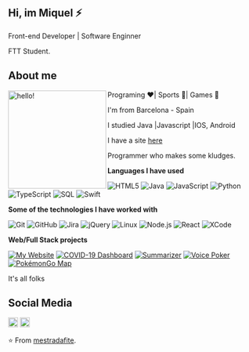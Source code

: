 
## Hi, im Miquel ⚡

Front-end Developer | Software Enginner

FTT Student.






## About me
<p>
  <img width="200" alt="hello!" align="left" src="https://giffiles.alphacoders.com/956/9562.gif">
</p>

Programing ❤️| Sports 💙| Games 💚

I'm from Barcelona - Spain  

I studied Java |Javascript |IOS, Android  

I have a site [here](https://mestradafite.github.io/index.html)

Programmer who makes some kludges.

**Languages I have used**

![HTML5](https://img.shields.io/badge/-HTML5-000000?style=flat&logo=HTML5)
![Java](https://img.shields.io/badge/-Java-000000?style=flat&logo=Java&logoColor=007396)
![JavaScript](https://img.shields.io/badge/-JavaScript-000000?style=flat&logo=javascript)
![Python](https://img.shields.io/badge/-Python-000000?style=flat&logo=python)
![TypeScript](https://img.shields.io/badge/-TypeScript-000000?style=flat&logo=typescript&logoColor=007ACC)
![SQL](https://img.shields.io/badge/-SQL-000000?style=flat&logo=MySQL)
![Swift](https://img.shields.io/badge/-Swift-000000?style=flat&logo=Swift)

**Some of the technologies I have worked with**

![Git](https://img.shields.io/badge/-Git-000000?style=flat&logo=git&logoColor=F05032)
![GitHub](https://img.shields.io/badge/-GitHub-000000?style=flat&logo=github&logoColor=FFFFFF)
![Jira](https://img.shields.io/badge/-Jira-000000?style=flat&logo=jira-software&logoColor=white&logoColor=0052CC)
![jQuery](https://img.shields.io/badge/-jQuery-000000?style=flat&logo=jQuery&logoColor=0769AD)
![Linux](https://img.shields.io/badge/-Linux-000000?style=flat&logo=linux&logoColor=FCC624)
![Node.js](https://img.shields.io/badge/-Node.js-000000?style=flat&logo=node.js&logoColor=339933)
![React](https://img.shields.io/badge/-React-000000?style=flat&logo=React&logoColor=61DAFB)
![XCode](https://img.shields.io/badge/-XCode-000000?style=flat&logo=XCode&logoColor=1575F9)<!-- wi*quL3fcV -->

**Web/Full Stack projects**

[![My Website](https://img.shields.io/badge/-🧬&nbsp;&nbsp;My&nbsp;Website-000000?style=flat)](https://github.com/adamalston/v2)
[![COVID-19 Dashboard](https://img.shields.io/badge/-🦠&nbsp;COVID&#8209;19&nbsp;Dashboard-000000?style=flat)](https://github.com/adamalston/COVID-19-Dashboard)
[![Summarizer](https://img.shields.io/badge/-📰&nbsp;&nbsp;Summarizer-000000?style=flat)](https://github.com/adamalston/Summarizer)
[![Voice Poker](https://img.shields.io/badge/-🃏&nbsp;Voice&nbsp;Poker-000000?style=flat)](https://github.com/adamalston/Poker)
[![PokémonGo Map](https://img.shields.io/badge/-🗺️&nbsp;PokémonGo&nbsp;Map-000000?style=flat)](https://github.com/adamalston/PokemonGo-Map)

It's all folks

## Social Media
<a href="https://www.linkedin.com/in/samuel-severo-aa5a7419b/"><img height="20" src="https://camo.githubusercontent.com/a25943975d6716ea349a4e41c4f05c027dc6da74/68747470733a2f2f696d672e736869656c64732e696f2f747769747465722f75726c3f636f6c6f723d253233303037326231266c6162656c3d636f6e6e656374266c6f676f3d6c696e6b6564696e266c6f676f436f6c6f723d253233303037326231267374796c653d666c61742d7371756172652675726c3d68747470732533412532462532467777772e6c696e6b6564696e2e636f6d253246696e253246616c656a616e64726f2d72616d6972657a2d63696365726f73253246"></a>
<a href="https://github.com/ArahirooriharA"><img height="20" src="https://camo.githubusercontent.com/b5f3da568197c022c0a032a93df03c10ff0c8abb/68747470733a2f2f696d672e736869656c64732e696f2f747769747465722f75726c3f636f6c6f723d6f72616e6765266c6162656c3d666f6c6c6f77266c6f676f3d726564646974266c6f676f436f6c6f723d6f72616e6765267374796c653d666c61742d7371756172652675726c3d68747470732533412532462532467777772e7265646469742e636f6d25324675736572253246466174436869636b656e323737"></a>

⭐️ From [mestradafite](https://github.com/mestradafite).
